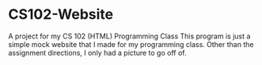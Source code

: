 # CS102-Website
A project for my CS 102 (HTML) Programming Class
This program is just a simple mock website that I made for my programming class.
Other than the assignment directions, I only had a picture to go off of.
